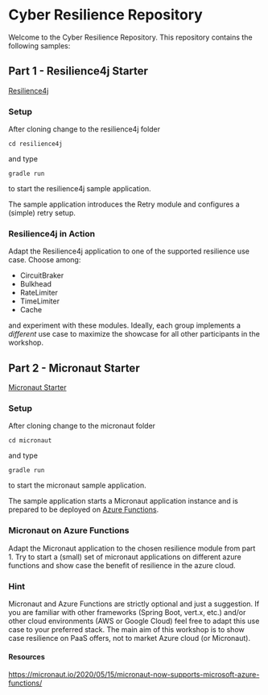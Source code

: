 # Cyber Resilience Repository

Welcome to the Cyber Resilience Repository. This repository contains the following samples:

## Part 1 - Resilience4j Starter

[Resilience4j](/resilience4j)

### Setup

After cloning change to the resilience4j folder

`cd resilience4j`

and type

`gradle run`

to start the resilience4j sample application.

The sample application introduces the Retry module and configures a (simple) retry setup.

### Resilience4j in Action

Adapt the Resilience4j application to one of the supported resilience use case. Choose among:

- CircuitBraker
- Bulkhead
- RateLimiter
- TimeLimiter
- Cache

and experiment with these modules.
Ideally, each group implements a *different* use case to maximize the showcase for all other participants in the workshop.

## Part 2 - Micronaut Starter

[Micronaut Starter](/micronaut/)

### Setup

After cloning change to the micronaut folder

`cd micronaut`

and type

`gradle run`

to start the micronaut sample application.

The sample application starts a Micronaut application instance and is prepared to be deployed on [Azure Functions](https://learn.microsoft.com/en-us/azure/azure-functions/functions-overview).

### Micronaut on Azure Functions

Adapt the Micronaut application to the chosen resilience module from part 1. Try to start a (small) set of micronaut applications on different azure functions and show case the benefit of resilience in the azure cloud.

### Hint

Micronaut and Azure Functions are strictly optional and just a suggestion. If you are familiar with other frameworks (Spring Boot, vert.x, etc.) and/or other cloud environments (AWS or Google Cloud) feel free to adapt this use case to your preferred stack.
The main aim of this workshop is to show case resilience on PaaS offers, not to market Azure cloud (or Micronaut).

#### Resources
https://micronaut.io/2020/05/15/micronaut-now-supports-microsoft-azure-functions/ 